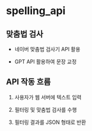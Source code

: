 # spelling_api

## 맞춤법 검사

- 네이버 맞춤법 검사기 API 활용

- GPT API 활용하여 문장 교정

## API 작동 흐름

1. 사용자가 웹 서버에 텍스트 입력

2. 필터링 및 맞춤법 검사를 수행

3. 필터링 결과를 JSON 형태로 반환
